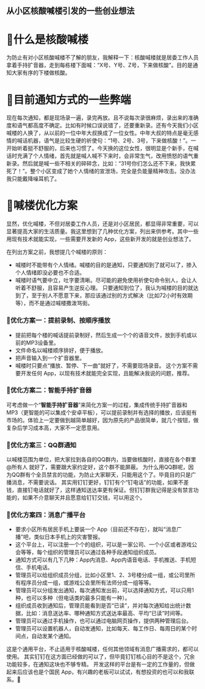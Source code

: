 ## 从小区核酸喊楼引发的一些创业想法

# 🧐什么是核酸喊楼
为防止有对小区核酸喊楼不了解的朋友，我解释一下：核酸喊楼就是居委工作人员拿着手持扩音器，走到每栋楼下面喊：“X号、Y号、Z号，下来做核酸”。目的是通知大家有序的下楼做核酸。

# 🤔目前通知方式的一些弊端
现在每次通知，都是现场录一遍，录完再放。且不说每次录很麻烦，录出来的准确度和语气都高度不确定。比如有时候口误说错了，还要重新录。还有今天我们小区喊楼的人换了，从以前的一位中年大叔换成了一位女性。中年大叔的特点是毫无感情的喊话机器，语气是比较生硬的祈使句：“1号、2号、3号，下来做核酸！”。一开始听着挺不舒服的，后来也习惯了。今天换的这位女性，很明显是个新手，在喊话时充满了个人情绪，首先就是喊人喊不下来时，会非常生气，改用愤怒的语气重新录。然后就是喊一些不相关的碎碎念，比如：“31号你们怎么还不下来，我快累死了！”。整个小区变成了她个人情绪的宣泄场，完全是负能量精神攻击。没办法我只能戴降噪耳机了。

# 🤗喊楼优化方案
显然，优化喊楼，不但对居委工作人员，还是对小区居民，都显得非常重要，可以显著提高大家的生活质量。我这里想到了几种优化方案，列出来供参考。其中一些用现有技术就能实现，一些需要开发新的 App，这些新开发的就是创业想法了。

在列出方案之前，我想提几个喊楼的原则：
* 喊楼时不能带有个人情绪。喊楼的目的是通知，只要通知到了就可以了，掺入个人情绪即没必要也不合适。
* 喊楼时语气要中立，吐字要清晰。尽可能的避免使用祈使句命令别人，会让人听着不舒服，且容易产生逆反心理。
只要通知到位了，我认为喊楼的目的就达到了，至于别人不愿意下来，那应该通过别的方式解决（比如72小时有效期等），而不是通过喊楼撒泼骂街。

### 🍆优化方案一：提前录制、按顺序播放
* 提前把每个楼的喊话提前录制好，然后生成一个个的语音文件，放到手机或以前的MP3设备里。
* 文件命名以喊楼顺序排好，便于播放。
* 把声音输入到一个扩音器里。
* 喊楼时只要点“播放、暂停、下一曲”就好了，不需要现场录音。
这个方案不需要开发任何 App，以现有技术就能完全实现，且能解决我说的问题，推荐。

### 🍒优化方案二：智能手持扩音器
可考虑做一个“**智能手持扩音器**”来简化方案一的过程，集成传统手持扩音器和MP3（更智能的可以集成个安卓平板），可以提前录制并有选择的播放，应该挺有市场的。体验上一定要做到越简单越好，因为原先的产品很简单，就几个按钮，做复杂后学习成本高，大家不一定愿意用。

### 🍅优化方案三：QQ群通知
以喊楼范围为单位，把大家拉到各自的QQ群内，当要做核酸时，直接在各个群里 @所有人 就好了，需要跟大家约定好，这个群不能屏蔽。
为什么用QQ群呢，因为QQ群有个全员禁言的功能，为防止大家聊天，只能用这个了。毕竟目的只是广播消息，不需要说话。
其实用钉钉更好，钉钉有个“钉电话”的功能，如果不差钱，直接钉电话就好了，这样通知送达率更有保证。但钉钉群我记得是没有禁言功能的，如果不介意聊天并且愿意给钉钉交钱，可以用这个。

### 🍉优化方案四：消息广播平台
* 要求小区所有居民手机上要装一个 App（目前还不存在），就叫“消息广播”吧，类似日本手机上的灾害警报。
* 这个平台上，可以注册一个个的组织，可以是一家公司、一个小区或者游戏公会等等，每个组织的管理员可以通过各种手段通知组织成员。
* 通知方式可以有几下几种：App内消息、App内语音电话、手机推送、手机短信、手机电话。
* 管理员可以给组织成员分组，比如小区里1、2、3号楼分成一组，或公司里所有程序员分成一组，或游戏公会里所有法师分成一组等等。
* 管理员可以分组发出通知，每次通知发出前，可以选择通知方式，可以只用1种，也可以多种（但电话类的最多只能有一种）。
* 组织成员收到通知后，管理员能看到是否“已读”，并对每次通知给出统计数据，比如：消息送达率、哪种通知方式送达率最高、平均“已读”时间等。
* 管理员可以通过手机操作，也可以通过电脑网页操作，提供两种管理后台。
* 管理员可以设置机器人，自动发通知，比如每天、每工作日、每周日的某个时间点，自动发某个通知。

这是个通用平台，不止适用于核酸喊楼，任何其他领域有消息广播需求的，都可以使用。
其实钉钉在这方面已经做的可以了，但毕竟钉钉核心目的不是这个，冗余功能较多，在通知这块也不够专精。
开发这样的平台是有一定的工作量的，但做起来后应该也是个国民 App，有兴趣的老板可以试试，有想投资的也可以和我联系。🤪

